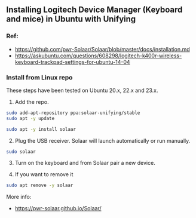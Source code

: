 ## Installing Logitech Device Manager (Keyboard and mice) in Ubuntu with Unifying


### Ref:
- https://github.com/pwr-Solaar/Solaar/blob/master/docs/installation.md
- https://askubuntu.com/questions/608298/logitech-k400r-wireless-keyboard-trackpad-settings-for-ubuntu-14-04


### Install from Linux repo


These steps have been tested on Ubuntu 20.x, 22.x and 23.x.

1. Add the repo.
```sh
sudo add-apt-repository ppa:solaar-unifying/stable
sudo apt -y update

sudo apt -y install solaar
```

2. Plug the USB receiver. Solaar will launch automatically or run manually.
```sh
sudo solaar
```
3. Turn on the keyboard and from Solaar pair a new device.

4. If you want to remove it
```sh
sudo apt remove -y solaar 
```

More info: 
- https://pwr-solaar.github.io/Solaar/

